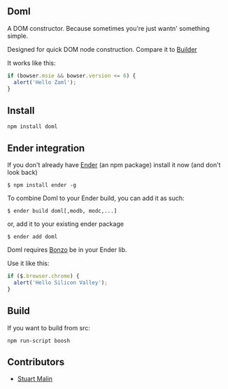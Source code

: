 Doml
------
A DOM constructor. Because sometimes you're just wantn' something simple.

Designed for quick DOM node construction. Compare it to [Builder](https://github.com/syntacticx/builder)

It works like this:

``` js
if (bowser.msie && bowser.version <= 6) {
  alert('Hello Zaml');
}
```

Install
-----
    npm install doml


Ender integration
-----
If you don't already have [Ender](http://ender.no.de) (an npm package) install it now (and don't look back)

    $ npm install ender -g

To combine Doml to your Ender build, you can add it as such:

	$ ender build doml[,modb, modc,...]

or, add it to your existing ender package

    $ ender add doml

Doml requires [Bonzo](https://github.com/ded/bonzo) be in your Ender lib.

Use it like this:

``` js
if ($.browser.chrome) {
  alert('Hello Silicon Valley');
}
```

Build
-----
If you want to build from src:

    npm run-script boosh

Contributors
-----

   * [Stuart Malin](https://github.com/zhami/doml/commits/master?author=zhami)
